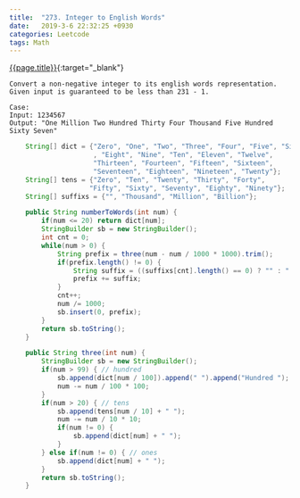 ```yaml
---
title:  "273. Integer to English Words"
date:   2019-3-6 22:32:25 +0930
categories: Leetcode
tags: Math
---
```


[{{page.title}}](https://leetcode.com/problems/integer-to-english-words/){:target="_blank"}

    Convert a non-negative integer to its english words representation.
    Given input is guaranteed to be less than 231 - 1.

    Case:
    Input: 1234567
    Output: "One Million Two Hundred Thirty Four Thousand Five Hundred Sixty Seven"


```java
    String[] dict = {"Zero", "One", "Two", "Three", "Four", "Five", "Six", "Seven"
                     , "Eight", "Nine", "Ten", "Eleven", "Twelve",
                     "Thirteen", "Fourteen", "Fifteen", "Sixteen",
                     "Seventeen", "Eighteen", "Nineteen", "Twenty"};
    String[] tens = {"Zero", "Ten", "Twenty", "Thirty", "Forty",
                    "Fifty", "Sixty", "Seventy", "Eighty", "Ninety"};
    String[] suffixs = {"", "Thousand", "Million", "Billion"};

    public String numberToWords(int num) {
        if(num <= 20) return dict[num];
        StringBuilder sb = new StringBuilder();
        int cnt = 0;
        while(num > 0) {
            String prefix = three(num - num / 1000 * 1000).trim();
            if(prefix.length() != 0) {
                String suffix = ((suffixs[cnt].length() == 0) ? "" : " " + suffixs[cnt] + (sb.length() == 0 ? "" : " "));
                prefix += suffix;
            }
            cnt++;
            num /= 1000;
            sb.insert(0, prefix);
        }
        return sb.toString();
    }

    public String three(int num) {
        StringBuilder sb = new StringBuilder();
        if(num > 99) { // hundred
            sb.append(dict[num / 100]).append(" ").append("Hundred ");
            num -= num / 100 * 100;
        }
        if(num > 20) { // tens
            sb.append(tens[num / 10] + " ");
            num -= num / 10 * 10;
            if(num != 0) {
                sb.append(dict[num] + " ");
            }
        } else if(num != 0) { // ones
            sb.append(dict[num] + " ");
        }
        return sb.toString();
    }
```
